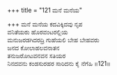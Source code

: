 +++
title = "121 ಮನೆ ಮನೆಯ"

+++
ಮನೆ ಮನೆಯ ಕದವಿಕ್ಕಿದವು ನೃಪ  
ವನಿತೆಯರು ಹೊರವಂಟರಲ್ಲಿಯ  
ಮನುಜರಡಗಿದರದ್ರಿ ಗುಹೆಯಲಿ ಬೇಹ ಬೇಹವರು   
ಜನದ ಕೋಲಾಹಲವನಾತನ  
ತನುಜರೋಟವನವನ ಸತಿಯರ  
ನಿನದವನು ಕಂಡಸುರಹರ ಸಾರಿದನು ಕೈ ನೆಗೆಹಿ     ॥121॥